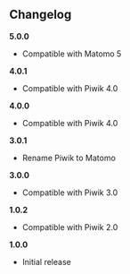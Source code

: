## Changelog

__5.0.0__
* Compatible with Matomo 5

__4.0.1__
* Compatible with Piwik 4.0

__4.0.0__
* Compatible with Piwik 4.0

__3.0.1__
* Rename Piwik to Matomo

__3.0.0__
* Compatible with Piwik 3.0

__1.0.2__
* Compatible with Piwik 2.0

__1.0.0__
* Initial release